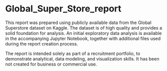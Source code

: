 # Global\_Super\_Store\_report



This report was prepared using publicly available data from the Global Superstore dataset on Kaggle. The dataset is of high quality and provides a solid foundation for analysis. An initial exploratory data analysis is available in the accompanying Jupyter Notebook, together with additional files used during the report creation process.



The report is intended solely as part of a recruitment portfolio, to demonstrate analytical, data modeling, and visualization skills. It has been not created for business or commercial use.

